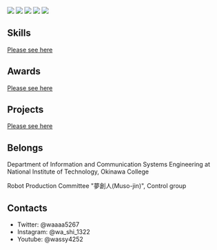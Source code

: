 ![](http://github-profile-summary-cards.vercel.app/api/cards/profile-details?username=wassy310&theme=dracula)
![](http://github-profile-summary-cards.vercel.app/api/cards/repos-per-language?username=wassy310&theme=dracula)
![](http://github-profile-summary-cards.vercel.app/api/cards/most-commit-language?username=wassy310&theme=dracula)
![](http://github-profile-summary-cards.vercel.app/api/cards/stats?username=wassy310&theme=dracula)
![](http://github-profile-summary-cards.vercel.app/api/cards/productive-time?username=wassy310&theme=dracula&utcOffset=8)

## Skills
[Please see here](https://github.com/wassy310/wassy310/blob/main/SKILL.md)

## Awards
[Please see here](https://github.com/wassy310/wassy310/blob/main/AWARDS.md)

## Projects
[Please see here](https://github.com/wassy310/wassy310/blob/main/PROJECT.md)

## Belongs
Department of Information and Communication Systems Engineering at National Institute of Technology, Okinawa College

Robot Production Committee "夢創人(Muso-jin)", Control group

## Contacts
- Twitter: @waaaa5267
- Instagram: @wa_shi_1322
- Youtube: @wassy4252

